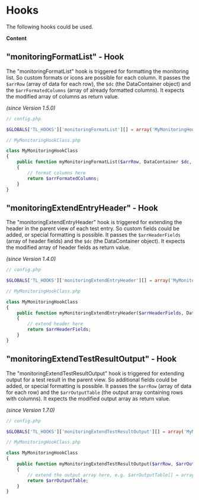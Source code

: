 # Hooks

The following hooks could be used.

**Content**
<!-- toc -->

## "monitoringFormatList" - Hook

The "monitoringFormatList" hook is triggered for formatting the monitoring list. So custom formats or icons are possible for each column.
It passes the `$arrRow` (array of data for each row), the `$dc` (the DataContainer object) and the `$arrFormatedColumns` (array of already formatted columns).
It expects the modified array of columns as return value.

*(since Version 1.5.0)*

```php
// config.php

$GLOBALS['TL_HOOKS']['monitoringFormatList'][] = array('MyMonitoringHookClass', 'myMonitoringFormatList');

// MyMonitoringHookClass.php

class MyMonitoringHookClass
{
	public function myMonitoringFormatList($arrRow, DataContainer $dc, $arrFormatedColumns)
	{
		// format columns here
		return $arrFormatedColumns;
	}
}
```

## "monitoringExtendEntryHeader" - Hook

The "monitoringExtendEntryHeader" hook is triggered for extending the header in the parent view of each test entry. So custom fields could be added, or special formatting is possible.
It passes the `$arrHeaderFields` (array of header fields) and the `$dc` (the DataContainer object).
It expects the modified array of header fields as return value.

*(since Version 1.4.0)*

```php
// config.php

$GLOBALS['TL_HOOKS']['monitoringExtendEntryHeader'][] = array('MyMonitoringHookClass', 'myMonitoringExtendEntryHeader');

// MyMonitoringHookClass.php

class MyMonitoringHookClass
{
	public function myMonitoringExtendEntryHeader($arrHeaderFields, DataContainer $dc)
	{
		// extend header here
		return $arrHeaderFields;
	}
}
```

## "monitoringExtendTestResultOutput" - Hook

The "monitoringExtendTestResultOutput" hook is triggered for extending output for a test result in the parent view. So additional fields could be added, or special formatting is possible.
It passes the `$arrRow` (array of data for each row) and the `$arrOutputTable` (the output array containing rows with columns).
It expects the modified output array as return value.

*(since Version 1.7.0)*

```php
// config.php

$GLOBALS['TL_HOOKS']['monitoringExtendTestResultOutput'][] = array('MyMonitoringHookClass', 'myMonitoringExtendTestResultOutput');

// MyMonitoringHookClass.php

class MyMonitoringHookClass
{
	public function myMonitoringExtendTestResultOutput($arrRow, $arrOutputTable)
	{
		// extend the output array here, e.g. $arrOutputTable[] = array('col_0' => 'A label', 'col_1' => 'The content');
		return $arrOutputTable;
	}
}
```